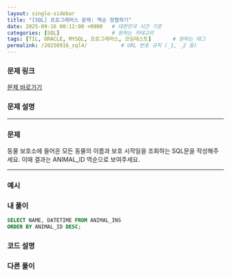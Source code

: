 ```yaml
---
layout: single-sidebar
title: "[SQL] 프로그래머스 문제: 역순 정렬하기"
date: 2025-09-16 00:12:00 +0900   # 대한민국 시간 기준
categories: [SQL]                 # 원하는 카테고리
tags: [TIL, ORACLE, MYSQL, 프로그래머스, 코딩테스트]       # 원하는 태그
permalink: /20250916_sql4/           # URL 번호 규칙 (_1, _2 등)
---
```


### 문제 링크

[문제 바로가기](https://school.programmers.co.kr/learn/courses/30/lessons/132203)



### **문제 설명**



---

### 문제

동물 보호소에 들어온 모든 동물의 이름과 보호 시작일을 조회하는 SQL문을 작성해주세요. 이때 결과는 ANIMAL_ID 역순으로 보여주세요.

---

### 예시




### 내 풀이

```sql
SELECT NAME, DATETIME FROM ANIMAL_INS
ORDER BY ANIMAL_ID DESC;
```


### 코드 설명




### 다른 풀이

